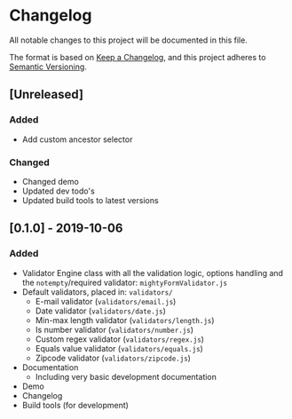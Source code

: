 # Changelog
All notable changes to this project will be documented in this file.

The format is based on [Keep a Changelog](https://keepachangelog.com/en/1.0.0/),
and this project adheres to [Semantic Versioning](https://semver.org/spec/v2.0.0.html).

## [Unreleased]

### Added
- Add custom ancestor selector

### Changed
- Changed demo
- Updated dev todo's
- Updated build tools to latest versions


## [0.1.0] - 2019-10-06

### Added
- Validator Engine class with all the validation logic, options handling and the `notempty`/required validator: `mightyFormValidator.js`
- Default validators, placed in: `validators/`
  - E-mail validator (`validators/email.js`)
  - Date validator (`validators/date.js`)
  - Min-max length validator (`validators/length.js`)
  - Is number validator (`validators/number.js`)
  - Custom regex validator (`validators/regex.js`)
  - Equals value validator (`validators/equals.js`)
  - Zipcode validator (`validators/zipcode.js`)
- Documentation
  - Including very basic development documentation
- Demo
- Changelog
- Build tools (for development)

